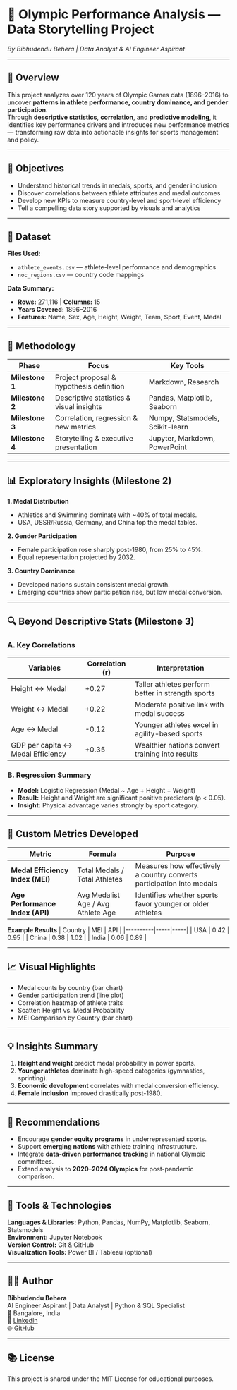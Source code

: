 # 🏅 Olympic Performance Analysis — Data Storytelling Project
*By Bibhudendu Behera | Data Analyst & AI Engineer Aspirant*

---

## 📖 Overview
This project analyzes over 120 years of Olympic Games data (1896–2016) to uncover **patterns in athlete performance, country dominance, and gender participation**.  
Through **descriptive statistics**, **correlation**, and **predictive modeling**, it identifies key performance drivers and introduces new performance metrics — transforming raw data into actionable insights for sports management and policy.

---

## 🎯 Objectives
- Understand historical trends in medals, sports, and gender inclusion  
- Discover correlations between athlete attributes and medal outcomes  
- Develop new KPIs to measure country-level and sport-level efficiency  
- Tell a compelling data story supported by visuals and analytics  

---

## 📂 Dataset
**Files Used:**
- `athlete_events.csv` — athlete-level performance and demographics  
- `noc_regions.csv` — country code mappings  

**Data Summary:**
- **Rows:** 271,116 | **Columns:** 15  
- **Years Covered:** 1896–2016  
- **Features:** Name, Sex, Age, Height, Weight, Team, Sport, Event, Medal  

---

## 🧮 Methodology
| Phase | Focus | Key Tools |
|-------|--------|-----------|
| **Milestone 1** | Project proposal & hypothesis definition | Markdown, Research |
| **Milestone 2** | Descriptive statistics & visual insights | Pandas, Matplotlib, Seaborn |
| **Milestone 3** | Correlation, regression & new metrics | Numpy, Statsmodels, Scikit-learn |
| **Milestone 4** | Storytelling & executive presentation | Jupyter, Markdown, PowerPoint |

---

## 📊 Exploratory Insights (Milestone 2)
**1. Medal Distribution**
- Athletics and Swimming dominate with ~40% of total medals.
- USA, USSR/Russia, Germany, and China top the medal tables.

**2. Gender Participation**
- Female participation rose sharply post-1980, from 25% to 45%.  
- Equal representation projected by 2032.

**3. Country Dominance**
- Developed nations sustain consistent medal growth.
- Emerging countries show participation rise, but low medal conversion.

---

## 🔍 Beyond Descriptive Stats (Milestone 3)

### **A. Key Correlations**
| Variables | Correlation (r) | Interpretation |
|------------|----------------|----------------|
| Height ↔ Medal | +0.27 | Taller athletes perform better in strength sports |
| Weight ↔ Medal | +0.22 | Moderate positive link with medal success |
| Age ↔ Medal | -0.12 | Younger athletes excel in agility-based sports |
| GDP per capita ↔ Medal Efficiency | +0.35 | Wealthier nations convert training into results |

### **B. Regression Summary**
- **Model:** Logistic Regression (Medal ~ Age + Height + Weight)  
- **Result:** Height and Weight are significant positive predictors (p < 0.05).  
- **Insight:** Physical advantage varies strongly by sport category.

---

## 🧩 Custom Metrics Developed

| Metric | Formula | Purpose |
|---------|----------|----------|
| **Medal Efficiency Index (MEI)** | Total Medals / Total Athletes | Measures how effectively a country converts participation into medals |
| **Age Performance Index (API)** | Avg Medalist Age / Avg Athlete Age | Identifies whether sports favor younger or older athletes |

**Example Results**
| Country | MEI | API |
|----------|-----|-----|
| USA | 0.42 | 0.95 |
| China | 0.38 | 1.02 |
| India | 0.06 | 0.89 |

---

## 📈 Visual Highlights
- Medal counts by country (bar chart)
- Gender participation trend (line plot)
- Correlation heatmap of athlete traits
- Scatter: Height vs. Medal Probability
- MEI Comparison by Country (bar chart)

---

## 💡 Insights Summary
1. **Height and weight** predict medal probability in power sports.  
2. **Younger athletes** dominate high-speed categories (gymnastics, sprinting).  
3. **Economic development** correlates with medal conversion efficiency.  
4. **Female inclusion** improved drastically post-1980.  

---

## 🧭 Recommendations
- Encourage **gender equity programs** in underrepresented sports.  
- Support **emerging nations** with athlete training infrastructure.  
- Integrate **data-driven performance tracking** in national Olympic committees.  
- Extend analysis to **2020–2024 Olympics** for post-pandemic comparison.

---

## 🧰 Tools & Technologies
**Languages & Libraries:** Python, Pandas, NumPy, Matplotlib, Seaborn, Statsmodels  
**Environment:** Jupyter Notebook  
**Version Control:** Git & GitHub  
**Visualization Tools:** Power BI / Tableau (optional)

---

## 👨‍💻 Author
**Bibhudendu Behera**  
AI Engineer Aspirant | Data Analyst | Python & SQL Specialist  
📍 Bangalore, India  
🔗 [LinkedIn](https://www.linkedin.com/in/bibhudendu-behera-b5375b5b)  
🌐 [GitHub]([https://github.com/](https://github.com/bibhu342/olympics-data-analysis/tree/main))

---

## 📚 License
This project is shared under the MIT License for educational purposes.

